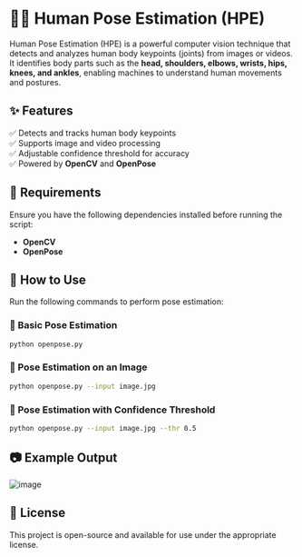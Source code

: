 

# 🏃‍♂️ Human Pose Estimation (HPE)  

Human Pose Estimation (HPE) is a powerful computer vision technique that detects and analyzes human body keypoints (joints) from images or videos. It identifies body parts such as the **head, shoulders, elbows, wrists, hips, knees, and ankles**, enabling machines to understand human movements and postures.  

## ✨ Features  
✅ Detects and tracks human body keypoints  
✅ Supports image and video processing  
✅ Adjustable confidence threshold for accuracy  
✅ Powered by **OpenCV** and **OpenPose**  

## 📌 Requirements  
Ensure you have the following dependencies installed before running the script:  

- **OpenCV**  
- **OpenPose**  

## 🚀 How to Use  

Run the following commands to perform pose estimation:  

### 🔹 Basic Pose Estimation  
```bash
python openpose.py
```  

### 🔹 Pose Estimation on an Image  
```bash
python openpose.py --input image.jpg
```  

### 🔹 Pose Estimation with Confidence Threshold  
```bash
python openpose.py --input image.jpg --thr 0.5
```  

## 📷 Example Output  
![image](https://github.com/user-attachments/assets/00fe8298-871c-4c05-a04b-84b02d2c7cfd)


## 📜 License  
This project is open-source and available for use under the appropriate license.  


